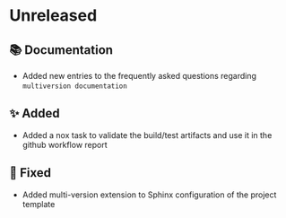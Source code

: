 # Unreleased

## 📚 Documentation

* Added new entries to the frequently asked questions regarding `multiversion documentation`

## ✨ Added

* Added a nox task to validate the build/test artifacts and use it in the github workflow report

## 🐞 Fixed

* Added multi-version extension to Sphinx configuration of the project template
